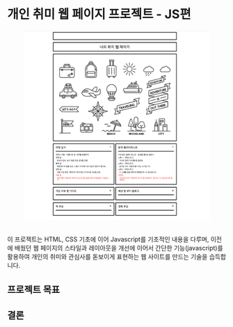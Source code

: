 # 개인 취미 웹 페이지 프로젝트 - JS편

<div style="text-align:center;">
<img src="./2.png" width="85%" height="50%" title="dev"/></div> <br />

이 프로젝트는 HTML, CSS 기초에 이어 Javascript를 기초적인 내용을 다루며, 이전에 배웠던 웹 페이지의 스타일과 레이아웃을 개선에 이어서 간단한 기능(javascript)를 활용하여 개인의 취미와 관심사를 돋보이게 표현하는 웹 사이트를 만드는 기술을 습득합니다.

## 프로젝트 목표

## 결론

